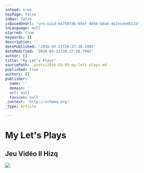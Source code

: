 ```yaml
---
inFeed: true
hasPage: false
inNav: false
isBasedOnUrl: 'urn:uuid:647507d6-05ef-4050-bba4-4e2ecee4b11d'
inLanguage: null
starred: true
keywords: []
description: ''
datePublished: '2016-03-21T20:37:38.199Z'
dateModified: '2016-03-21T20:37:28.700Z'
author: []
title: "My Let's Plays"
sourcePath: _posts/2016-03-09-my-lets-plays.md
published: true
authors: []
publisher:
  name: ''
  domain: ''
  url: null
  favicon: null
_context: 'http://schema.org'
_type: Article

---
```

# My Let's Plays

<article style=""><h1>Jeu Vidéo II Hizq</h1><img src="https://s3-us-west-2.amazonaws.com/the-grid-img/p/51110689c3e836f3e6d2ce711c61cd95c174aaa6.jpg" /></article>